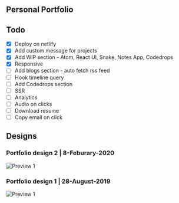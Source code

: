 ## Personal Portfolio

## Todo

- [x] Deploy on netlify
- [x] Add custom message for projects
- [x] Add WIP section - Atom, React UI, Snake, Notes App, Codedrops
- [x] Responsive
- [ ] Add blogs section - auto fetch rss feed
- [ ] Hook timeline query
- [ ] Add Codedrops section
- [ ] SSR
- [ ] Analytics
- [ ] Audio on clicks
- [ ] Download resume
- [ ] Copy email on click

## Designs

### Portfolio design 2 | 8-Feburary-2020

![Preview 1](designs/portfolio-v2-8-feb-2020.gif)

### Portfolio design 1 | 28-August-2019

![Preview 1](designs/portfolio-v1-28-aug-2019.gif)
